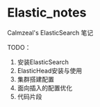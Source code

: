 # Elastic_notes
Calmzeal's ElasticSearch 笔记

TODO：
1. 安装ElasticSearch
2. ElasticHead安装与使用
3. 集群搭建配置
4. 面向插入的配置优化
5. 代码片段
